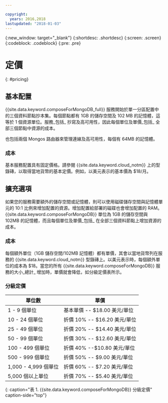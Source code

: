 ```yaml
---

copyright:
  years: 2016,2018
lastupdated: "2018-01-03"
---
```


{:new_window: target="_blank"}
{:shortdesc: .shortdesc}
{:screen: .screen}
{:codeblock: .codeblock}
{:pre: .pre}

# 定價
{: #pricing}

## 基本配置
{{site.data.keyword.composeForMongoDB_full}} 服務開始於單一分區配置中的三個資料節點抄本集。每個節點都有 1GB 的儲存空間及 102 MB 的記憶體，這等於 1 個資源單位。服務_包括_ 抄寫及高可用性，因此每個單位及單價_包括_ 全部三個節點中資源的成本。

也包括兩個 Mongos 路由器來管理連線及高可用性，每個有 64MB 的記憶體。

### 成本
基本服務配置具有固定價格。請參閱 {{site.data.keyword.cloud_notm}} 上的型錄磚，以取得當地貨幣的基本定價。例如，以美元表示的基本價為 $18/月。


## 擴充選項
如果您的服務需要額外的儲存空間或記憶體，則可以使用磁碟儲存空間與記憶體單元的 10:1 比例來增加配置的資源。增加配置給部署的磁碟也會增加配置的 RAM。{{site.data.keyword.composeForMongoDB}} 單位為 1GB 的儲存空間與 102MB 的記憶體，而且每個單位及單價_包括_ 在全部三個資料節點上增加資源的成本。 

### 成本
每個額外單位（1GB 儲存空間/102MB 記憶體）都有單價，其會以當地貨幣列在服務的 {{site.data.keyword.cloud_notm}} 型錄磚上。以美元表示時，每個額外單位的成本為 $18。當您的所有 {{site.data.keyword.composeForMongoDB}} 服務的大小_總計_ 增加時，單價就會降低，如分級定價表所示。

### 分級定價
單位數|單價
----------|-----------
1 - 9 個單位|基本單價 -- $18.00 美元/單位
10 - 24 個單位|折價 10% -- $16.20 美元/單位
25 - 49 個單位|折價 20% -- $14.40 美元/單位
50 - 99 個單位|折價 30% -- $12.60 美元/單位
100 - 499 個單位|折價 40% --$10.80 美元/單位
500 - 999 個單位|折價 50% -- $9.00 美元/單位
1,000 - 4,999 個單位|折價 60% -- $7.20 美元/單位
5,000 個以上單位|折價 70% -- $5.40 美元/單位
{: caption="表 1. {{site.data.keyword.composeForMongoDB}} 分級定價" caption-side="top"}
